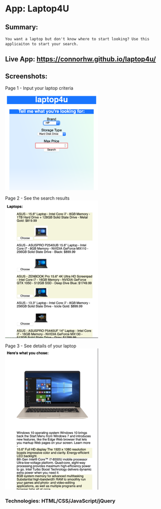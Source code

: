 # App: Laptop4U

## Summary: 
    You want a laptop but don't know where to start looking? Use this applicaiton to start your search. 

## Live App: https://connorhw.github.io/laptop4u/

## Screenshots:
Page 1 - Input your laptop criteria
<img src="images1/search-criteria.png" width='300'>

Page 2 - See the search results
<img src="images1/search-results.png" width='300'> 

Page 3 - See details of your laptop
<img src="images1/laptop-info.png" width='300'> 

### Technologies: HTML/CSS/JavaScript/jQuery
